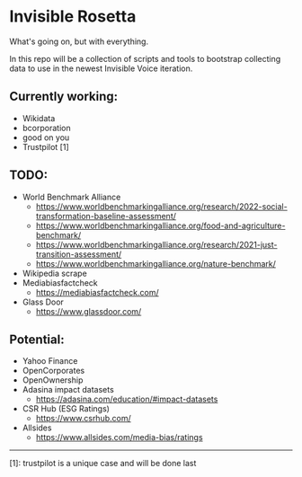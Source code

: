 # Invisible Rosetta

What's going on, but with everything. 

In this repo will be a collection of scripts and tools to bootstrap collecting 
data to use in the newest Invisible Voice iteration. 

## Currently working:
- Wikidata
- bcorporation
- good on you
- Trustpilot [1]

## TODO:
- World Benchmark Alliance
    - https://www.worldbenchmarkingalliance.org/research/2022-social-transformation-baseline-assessment/
    - https://www.worldbenchmarkingalliance.org/food-and-agriculture-benchmark/
    - https://www.worldbenchmarkingalliance.org/research/2021-just-transition-assessment/
    - https://www.worldbenchmarkingalliance.org/nature-benchmark/
- Wikipedia scrape
- Mediabiasfactcheck
    - https://mediabiasfactcheck.com/
- Glass Door 
    - https://www.glassdoor.com/

## Potential:
- Yahoo Finance
- OpenCorporates
- OpenOwnership
- Adasina impact datasets 
    - https://adasina.com/education/#impact-datasets
- CSR Hub (ESG Ratings)
    - https://www.csrhub.com/
- Allsides
    - https://www.allsides.com/media-bias/ratings

---
[1]: trustpilot is a unique case and will be done last
